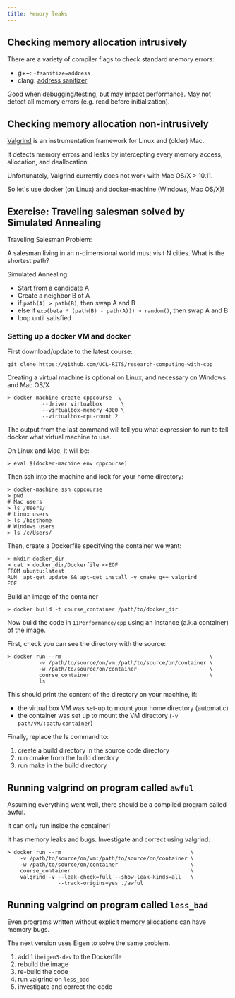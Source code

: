 ```yaml
---
title: Memory leaks
---
```


## Checking memory allocation intrusively

There are a variety of compiler flags to check standard memory errors:

- g++: `-fsanitize=address`
- clang: [address sanitizer](https://clang.llvm.org/docs/AddressSanitizer.html)

Good when debugging/testing, but may impact performance. May not detect all
memory errors (e.g. read before initialization).

## Checking memory allocation non-intrusively

[Valgrind](http://valgrind.org/) is an instrumentation framework for Linux and (older) Mac.

It detects memory errors and leaks by intercepting every memory access,
allocation, and deallocation.

Unfortunately, Valgrind currently does not work with Mac OS/X > 10.11.

So let's use docker (on Linux) and docker-machine (Windows, Mac OS/X)!

## Exercise: Traveling salesman solved by Simulated Annealing

Traveling Salesman Problem:

   A salesman living in an n-dimensional world must visit N cities. What is the
   shortest path?

Simulated Annealing:

- Start from a candidate A
- Create a neighbor B of A
- if `path(A) > path(B)`, then swap A and B
- else if `exp(beta * (path(B) - path(A))) > random()`, then swap A and B
- loop until satisfied



### Setting up a docker VM and docker

First download/update to the latest course:

```
git clone https://github.com/UCL-RITS/research-computing-with-cpp
```

Creating a virtual machine is optional on Linux, and necessary on Windows and Mac OS/X

```
> docker-machine create cppcourse  \
           --driver virtualbox      \
           --virtualbox-memory 4000 \
           --virtualbox-cpu-count 2
```

The output from the last command will tell you what expression to run to tell
docker what virtual machine to use.

On Linux and Mac, it will be:

```
> eval $(docker-machine env cppcourse)
```


Then ssh into the machine and look for your home directory:

```
> docker-machine ssh cppcourse
> pwd
# Mac users
> ls /Users/
# Linux users
> ls /hosthome
# Windows users
> ls /c/Users/
```

Then, create a Dockerfile specifying the container we want:

```
> mkdir docker_dir
> cat > docker_dir/Dockerfile <<EOF
FROM ubuntu:latest
RUN  apt-get update && apt-get install -y cmake g++ valgrind
EOF
```

Build an image of the container

```
> docker build -t course_container /path/to/docker_dir
```

Now build  the code in `11Performance/cpp` using an instance (a.k.a container)
of the image.

First, check you can see the directory with the source:

```
> docker run --rm                                               \
          -v /path/to/source/on/vm:/path/to/source/on/container \
          -w /path/to/source/on/container                       \
          course_container                                      \
          ls
```

This should print the content of the directory on your machine, if:

- the virtual box VM was set-up to mount your home directory (automatic)
- the container was set up to mount the VM directory (`-v path/VM/:path/container`)

Finally, replace the ls command to:

1. create a build directory in the source code directory
1. run cmake from the build directory
1. run make in the build directory

## Running valgrind on program called `awful`

Assuming everything went well, there should be a compiled program called awful.

It can only run inside the container!

It has memory leaks and bugs. Investigate and correct using valgrind:

```
> docker run --rm                                         \
    -v /path/to/source/on/vm:/path/to/source/on/container \
    -w /path/to/source/on/container                       \
    course_container                                      \
    valgrind -v --leak-check=full --show-leak-kinds=all   \
                --track-origins=yes ./awful
```

## Running valgrind on program called `less_bad`

Even programs written without explicit memory allocations can have memory bugs.

The next version uses Eigen to solve the same problem.

1. add `libeigen3-dev` to the Dockerfile
1. rebuild the image
1. re-build the code
1. run valgrind on `less_bad`
1. investigate and correct the code
